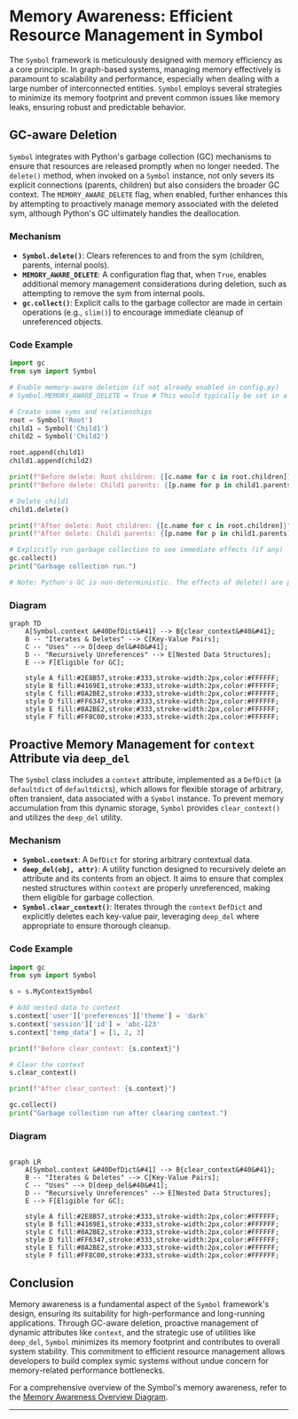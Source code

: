 # Memory Awareness: Efficient Resource Management in Symbol

The `Symbol` framework is meticulously designed with memory efficiency as a core principle. In graph-based systems, managing memory effectively is paramount to scalability and performance, especially when dealing with a large number of interconnected entities. `Symbol` employs several strategies to minimize its memory footprint and prevent common issues like memory leaks, ensuring robust and predictable behavior.

## GC-aware Deletion

`Symbol` integrates with Python's garbage collection (GC) mechanisms to ensure that resources are released promptly when no longer needed. The `delete()` method, when invoked on a `Symbol` instance, not only severs its explicit connections (parents, children) but also considers the broader GC context. The `MEMORY_AWARE_DELETE` flag, when enabled, further enhances this by attempting to proactively manage memory associated with the deleted sym, although Python's GC ultimately handles the deallocation.

### Mechanism
- **`Symbol.delete()`**: Clears references to and from the sym (children, parents, internal pools).
- **`MEMORY_AWARE_DELETE`**: A configuration flag that, when `True`, enables additional memory management considerations during deletion, such as attempting to remove the sym from internal pools.
- **`gc.collect()`**: Explicit calls to the garbage collector are made in certain operations (e.g., `slim()`) to encourage immediate cleanup of unreferenced objects.

### Code Example
```python
import gc
from sym import Symbol

# Enable memory-aware deletion (if not already enabled in config.py)
# Symbol.MEMORY_AWARE_DELETE = True # This would typically be set in a config file

# Create some syms and relationships
root = Symbol('Root')
child1 = Symbol('Child1')
child2 = Symbol('Child2')

root.append(child1)
child1.append(child2)

print(f"Before delete: Root children: {[c.name for c in root.children]}")
print(f"Before delete: Child1 parents: {[p.name for p in child1.parents]}")

# Delete child1
child1.delete()

print(f"After delete: Root children: {[c.name for c in root.children]}")
print(f"After delete: Child1 parents: {[p.name for p in child1.parents]}")

# Explicitly run garbage collection to see immediate effects (if any)
gc.collect()
print("Garbage collection run.")

# Note: Python's GC is non-deterministic. The effects of delete() are primarily about breaking references.
```

### Diagram
```mermaid
graph TD
    A[Symbol.context &#40DefDict&#41] --> B{clear_context&#40&#41};
    B -- "Iterates & Deletes" --> C[Key-Value Pairs];
    C -- "Uses" --> D[deep_del&#40&#41];
    D -- "Recursively Unreferences" --> E[Nested Data Structures];
    E --> F[Eligible for GC];

    style A fill:#2E8B57,stroke:#333,stroke-width:2px,color:#FFFFFF;
    style B fill:#4169E1,stroke:#333,stroke-width:2px,color:#FFFFFF;
    style C fill:#8A2BE2,stroke:#333,stroke-width:2px,color:#FFFFFF;
    style D fill:#FF6347,stroke:#333,stroke-width:2px,color:#FFFFFF;
    style E fill:#8A2BE2,stroke:#333,stroke-width:2px,color:#FFFFFF;
    style F fill:#FF8C00,stroke:#333,stroke-width:2px,color:#FFFFFF;
```
## Proactive Memory Management for `context` Attribute via `deep_del`

The `Symbol` class includes a `context` attribute, implemented as a `DefDict` (a `defaultdict` of `defaultdict`s), which allows for flexible storage of arbitrary, often transient, data associated with a `Symbol` instance. To prevent memory accumulation from this dynamic storage, `Symbol` provides `clear_context()` and utilizes the `deep_del` utility.

### Mechanism
- **`Symbol.context`**: A `DefDict` for storing arbitrary contextual data.
- **`deep_del(obj, attr)`**: A utility function designed to recursively delete an attribute and its contents from an object. It aims to ensure that complex nested structures within `context` are properly unreferenced, making them eligible for garbage collection.
- **`Symbol.clear_context()`**: Iterates through the `context` `DefDict` and explicitly deletes each key-value pair, leveraging `deep_del` where appropriate to ensure thorough cleanup.

### Code Example
```python
import gc
from sym import Symbol

s = s.MyContextSymbol

# Add nested data to context
s.context['user']['preferences']['theme'] = 'dark'
s.context['session']['id'] = 'abc-123'
s.context['temp_data'] = [1, 2, 3]

print(f"Before clear_context: {s.context}")

# Clear the context
s.clear_context()

print(f"After clear_context: {s.context}")

gc.collect()
print("Garbage collection run after clearing context.")
```

### Diagram
```mermaid

graph LR
    A[Symbol.context &#40DefDict&#41] --> B{clear_context&#40&#41};
    B -- "Iterates & Deletes" --> C[Key-Value Pairs];
    C -- "Uses" --> D[deep_del&#40&#41];
    D -- "Recursively Unreferences" --> E[Nested Data Structures];
    E --> F[Eligible for GC];

    style A fill:#2E8B57,stroke:#333,stroke-width:2px,color:#FFFFFF;
    style B fill:#4169E1,stroke:#333,stroke-width:2px,color:#FFFFFF;
    style C fill:#8A2BE2,stroke:#333,stroke-width:2px,color:#FFFFFF;
    style D fill:#FF6347,stroke:#333,stroke-width:2px,color:#FFFFFF;
    style E fill:#8A2BE2,stroke:#333,stroke-width:2px,color:#FFFFFF;
    style F fill:#FF8C00,stroke:#333,stroke-width:2px,color:#FFFFFF;
```
## Conclusion

Memory awareness is a fundamental aspect of the `Symbol` framework's design, ensuring its suitability for high-performance and long-running applications. Through GC-aware deletion, proactive management of dynamic attributes like `context`, and the strategic use of utilities like `deep_del`, `Symbol` minimizes its memory footprint and contributes to overall system stability. This commitment to efficient resource management allows developers to build complex symic systems without undue concern for memory-related performance bottlenecks.

For a comprehensive overview of the Symbol's memory awareness, refer to the [Memory Awareness Overview Diagram](memory_awareness_overview.mmd).

---
